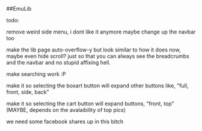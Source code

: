 ##EmuLib

todo:

remove weird side menu, i dont like it anymore
maybe change up the navbar too

make the lib page auto-overflow-y but look similar to how it does now, maybe even hide scroll? just so that you can always see the breadcrumbs and the navbar and no stupid affixing hell.

make searching work :P

make it so selecting the boxart button will expand other buttons like, "full, front, side, back"

make it so selecting the cart button will expand buttons, "front, top" (MAYBE, depends on the avalaibility of top pics)

we need some facebook shares up in this bitch


